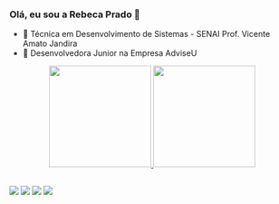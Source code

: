 ### Olá, eu sou a Rebeca Prado 👋
- 🌱 Técnica em Desenvolvimento de Sistemas - SENAI Prof. Vicente Amato Jandira
- 🌱 Desenvolvedora Junior na Empresa AdviseU


<div align="center">
  <a href="https://github.com/pradoRebeca">
  <img height="180em" src="https://github-readme-stats.vercel.app/api?username=pradoRebeca&show_icons=true&theme=dark&include_all_commits=true&count_private=true"/>
  <img height="180em" src="https://github-readme-stats.vercel.app/api/top-langs/?username=pradoRebeca&layout=compact&langs_count=7&theme=dark"/>
</div>
<!--  <div style="display: inline_block"><br>
  <img align="center" alt="Js" height="30" width="40" src="https://raw.githubusercontent.com/devicons/devicon/master/icons/javascript/javascript-plain.svg">
  <img align="center" alt="NodeJS" height="30" width="40" src="https://cdn-icons-png.flaticon.com/512/919/919825.png">
  <img align="center" alt="React Native"  height="30" width="35"  style="border-radius:50px;" src="https://cdn-icons-png.flaticon.com/512/1126/1126012.png">
  <img align="center" alt="Postgres"  height="30" width="35"  style="border-radius:50px;" src="https://cdn-icons-png.flaticon.com/512/5968/5968342.png">
  <img align="center" alt="MySQL" height="30" width="35"  src="https://cdn-icons-png.flaticon.com/512/919/919836.png">
  <img align="center" alt="MongoDB" height="30" width="35"  src="https://rodrigoreisf.files.wordpress.com/2019/01/4d57e-1NRCOyVBY6Jiqr4Q9A1zoaQ.png">
  <img align="center" alt="Docker" height="30" width="35"  src="https://cdn-icons-png.flaticon.com/512/919/919853.png">
  <img align="center" alt="TypeScript" height="30" width="35"  src="https://cdn-icons-png.flaticon.com/512/5968/5968381.png">
</div> -->

##
   
<div> 
  <a href="https://www.instagram.com/rebecaaprado/" target="_blank"><img src="https://img.shields.io/badge/-Instagram-%23E4405F?style=for-the-badge&logo=instagram&logoColor=white" target="_blank"></a>
 <a href="" target="_blank"><img src="https://img.shields.io/badge/Discord-7289DA?style=for-the-badge&logo=discord&logoColor=white" target="_blank"></a> 
  <a href = "mailto:rebeca.2003.prado@gmail.com"><img src="https://img.shields.io/badge/-Gmail-%23333?style=for-the-badge&logo=gmail&logoColor=white" target="_blank"></a>
  <a href="https://www.linkedin.com/in/rebeca-prado-a20759212/" target="_blank"><img src="https://img.shields.io/badge/-LinkedIn-%230077B5?style=for-the-badge&logo=linkedin&logoColor=white" target="_blank"></a> 
</div>

